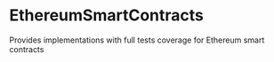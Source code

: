 # EthereumSmartContracts
Provides implementations with full tests coverage for Ethereum smart contracts
